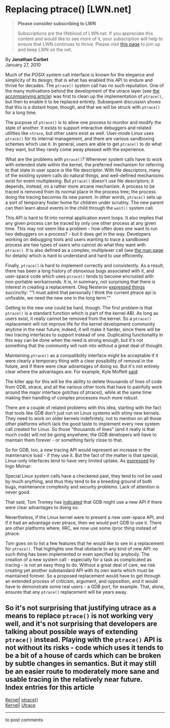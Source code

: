 # Replacing ptrace() [LWN.net]

> **Please consider subscribing to LWN**
> 
> Subscriptions are the lifeblood of LWN.net. If you appreciate this content and would like to see more of it, your subscription will help to ensure that LWN continues to thrive. Please visit [this page](/Promo/nst-nag1/subscribe) to join up and keep LWN on the net. 

By **Jonathan Corbet**  
January 27, 2010 

Much of the POSIX system call interface is known for the elegance and simplicity of its design; that is what has enabled this API to endure and thrive for decades. The `ptrace()` system call has no such reputation. One of the many motivations behind the development of the utrace layer (see [the accompanying article](http://lwn.net/Articles/371210/)) was first to clean up the implementation of `ptrace()`, but then to enable it to be replaced entirely. Subsequent discussion shows that this is a distant hope, though, and that we will be struck with `ptrace()` for a long time. 

The purpose of `ptrace()` is to allow one process to monitor and modify the state of another. It exists to support interactive debuggers and related utilities like `strace`, but other users exist as well. User-mode Linux uses `ptrace()` for its internal management, and there are various sandboxing schemes which use it. In general, users are able to get `ptrace()` to do what they want, but they rarely come away pleased with the experience. 

What are the problems with `ptrace()`? Whenever system calls have to work with extended state within the kernel, the preferred mechanism for referring to that state in user space is the file descriptor. With file descriptors, many of the existing system calls do natural things, and well-defined mechanisms exist for event multiplexing. But `ptrace()` doesn't use file descriptors; it depends, instead, on a rather more arcane mechanism. A process to be traced is removed from its normal place in the process tree; the process doing the tracing becomes its new parent. In other words, `ptrace()` sets up a sort of temporary foster home for children under scrutiny. The new parent can then learn about events in the child through the `wait()` system call. 

This API is hard to fit into normal application event loops. It also implies that any given process can be traced by only one other process at any given time. This may not seem like a problem - how often does one want to run two debuggers on a process? - but it does get in the way. Developers working on debugging tools and users wanting to trace a sandboxed process are two types of users who cannot do what they want with `ptrace()`. It is also defined as a complex, multiplexer call (see [the man page](http://www.kernel.org/doc/man-pages/online/pages/man2/ptrace.2.html) for details) which is hard to understand and hard to use efficiently. 

Finally, `ptrace()` is hard to implement correctly and consistently. As a result, there has been a long history of obnoxious bugs associated with it, and user-space code which uses `ptrace()` tends to become encrusted with non-portable workarounds. It is, in summary, not surprising that there is interest in creating a replacement. Oleg Nesterov [expressed things](/Articles/371505/) succinctly: ""I must admit that personally I think the current ptrace api is unfixable, we need the new one in the long term."" 

Getting to the new one could be hard, though. The first problem is that `ptrace()` is a standard function which is part of the kernel ABI. As long as users exist, it really cannot be removed from the kernel. So a `ptrace()` replacement will not improve life for the kernel development community anytime in the near future; indeed, it will make it harder, since there will be two tracing interfaces to support instead of one. Duplicating functionality in this way can be done when the need is strong enough, but it's not something that the community will rush into without a great deal of thought. 

Maintaining `ptrace()` as a compatibility interface might be acceptable if it were clearly a temporary thing with a clear possibility of removal in the future, and if there were clear advantages of doing so. But it's not entirely clear where the advantages are. For example, Kyle Moffett [said](/Articles/371507/): 

The killer app for this will be the ability to delete thousands of lines of code from GDB, strace, and all the various other tools that have to painfully work around the major interface gotchas of ptrace(), while at the same time making their handling of complex processes much more robust. 

There are a couple of related problems with this idea, starting with the fact that tools like GDB don't just run on Linux systems with shiny new kernels. They need to work on older kernels indefinitely, not to mention on all those other platforms which lack the good taste to implement every new system call created for Linux. So those "thousands of lines" (and it really is that much code) will not be going anywhere; the GDB developers will have to maintain them forever - or something fairly close to that. 

So for GDB, too, a new tracing API would represent an increase in the maintenance load - if they use it. But the fact of the matter is that special, Linux-only interfaces tend to have very limited uptake. As [expressed](/Articles/371509/) by Ingo Molnar: 

Special Linux system calls have a checkered past, they tend to not be used by much anything, and thus they tend to be a breeding ground of both bugs, maintenance complexity and security problems. Lack of attention is never good. 

That said, Tom Tromey has [indicated](/Articles/371510/) that GDB might use a new API if there were clear advantages to doing so: 

Nevertheless, if the Linux kernel were to present a new user-space API, and if it had an advantage over ptrace, then we would port GDB to use it. There are other platforms where, IIRC, we now use some /proc thing instead of ptrace. 

Tom goes on to list a few features that he would like to see in a replacement for `ptrace()`. That highlights one final obstacle to any kind of new API: no such thing has been implemented or even specified by anybody. The creation of a new system call - especially for a task as complicated as tracing - is not an easy thing to do. Without a great deal of care, we risk creating yet another substandard API with its own warts which must be maintained forever. So a proposed replacement would have to get through an extended process of criticism, argument, and opposition, and it would have to demonstrate some real users \- a GDB port, for example. That, alone, ensures that any `ptrace()` replacement will be years away. 

So it's not surprising that justifying utrace as a means to replace `ptrace()` is not working very well, and it's not surprising that developers are talking about possible ways of extending `ptrace()` instead. Playing with the `ptrace()` API is not without its risks - code which uses it tends to be a bit of a house of cards which can be broken by subtle changes in semantics. But it may still be an easier route to moderately more sane and usable tracing in the relatively near future.  
Index entries for this article  
---  
[Kernel](/Kernel/Index)| [ptrace()](/Kernel/Index#ptrace)  
[Kernel](/Kernel/Index)| [Utrace](/Kernel/Index#Utrace)  
  


* * *

to post comments 
